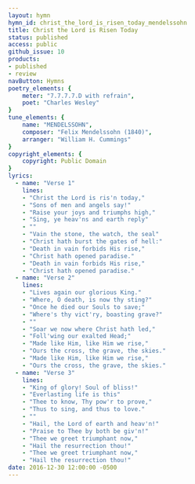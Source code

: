 ```yaml
---
layout: hymn
hymn_id: christ_the_lord_is_risen_today_mendelssohn
title: Christ the Lord is Risen Today
status: published
access: public
github_issue: 10
products:
- published
- review
navButton: Hymns
poetry_elements: {
    meter: "7.7.7.7.D with refrain",
    poet: "Charles Wesley"
}
tune_elements: {
    name: "MENDELSSOHN",
    composer: "Felix Mendelssohn (1840)",
    arranger: "William H. Cummings"
}
copyright_elements: {
    copyright: Public Domain
}
lyrics:
  - name: "Verse 1"
    lines:
    - "Christ the Lord is ris'n today,"
    - "Sons of men and angels say!"
    - "Raise your joys and triumphs high,"
    - "Sing, ye heav'ns and earth reply"
    - ""
    - "Vain the stone, the watch, the seal"
    - "Christ hath burst the gates of hell:"
    - "Death in vain forbids His rise,"
    - "Christ hath opened paradise."
    - "Death in vain forbids His rise,"
    - "Christ hath opened paradise."
  - name: "Verse 2"
    lines:
    - "Lives again our glorious King."
    - "Where, O death, is now thy sting?"
    - "Once he died our Souls to save;"
    - "Where's thy vict'ry, boasting grave?"
    - ""
    - "Soar we now where Christ hath led,"
    - "Foll'wing our exalted Head;"
    - "Made like Him, like Him we rise,"
    - "Ours the cross, the grave, the skies."
    - "Made like Him, like Him we rise,"
    - "Ours the cross, the grave, the skies."
  - name: "Verse 3"
    lines:
    - "King of glory! Soul of bliss!"
    - "Everlasting life is this"
    - "Thee to know, Thy pow'r to prove,"
    - "Thus to sing, and thus to love."
    - ""
    - "Hail, the Lord of earth and heav'n!"
    - "Praise to Thee by both be giv'n!"
    - "Thee we greet triumphant now,"
    - "Hail the resurrection thou!"
    - "Thee we greet triumphant now,"
    - "Hail the resurrection thou!"
date: 2016-12-30 12:00:00 -0500
---
```

